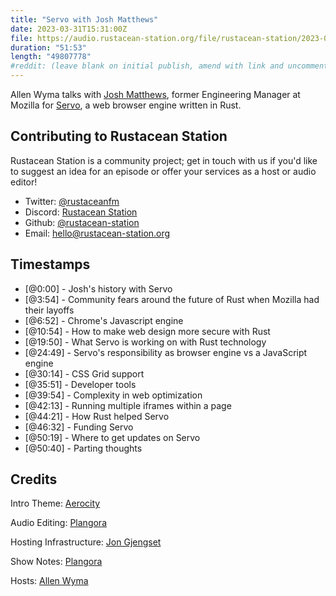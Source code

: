 ```yaml
---
title: "Servo with Josh Matthews"
date: 2023-03-31T15:31:00Z
file: https://audio.rustacean-station.org/file/rustacean-station/2023-03-31-josh-matthews.mp3
duration: "51:53"
length: "49807778"
#reddit: (leave blank on initial publish, amend with link and uncomment this line after Reddit thread has been posted)
---
```

Allen Wyma talks with [Josh Matthews](https://www.linkedin.com/in/joshuadmatthews/), former Engineering Manager at Mozilla for [Servo](https://servo.org/), a web browser engine written in Rust.

## Contributing to Rustacean Station

Rustacean Station is a community project; get in touch with us if you'd like to suggest an idea for an episode or offer your services as a host or audio editor!

- Twitter: [@rustaceanfm](https://twitter.com/rustaceanfm)
- Discord: [Rustacean Station](https://discord.gg/cHc3Gyc)
- Github: [@rustacean-station](https://github.com/rustacean-station/)
- Email: [hello@rustacean-station.org](mailto:hello@rustacean-station.org)

## Timestamps
- [@0:00] - Josh's history with Servo
- [@3:54] - Community fears around the future of Rust when Mozilla had their layoffs
- [@6:52] - Chrome's Javascript engine
- [@10:54] - How to make web design more secure with Rust
- [@19:50] - What Servo is working on with Rust technology
- [@24:49] - Servo's responsibility as browser engine vs a JavaScript engine
- [@30:14] - CSS Grid support
- [@35:51] - Developer tools
- [@39:54] - Complexity in web optimization
- [@42:13] - Running multiple iframes within a page
- [@44:21] - How Rust helped Servo
- [@46:32] - Funding Servo
- [@50:19] - Where to get updates on Servo
- [@50:40] - Parting thoughts

## Credits
Intro Theme: [Aerocity](https://twitter.com/AerocityMusic)

Audio Editing: [Plangora](https://twitter.com/plangora)

Hosting Infrastructure: [Jon Gjengset](https://twitter.com/jonhoo/)

Show Notes: [Plangora](https://twitter.com/plangora)

Hosts: [Allen Wyma](https://twitter.com/allenwyma)
